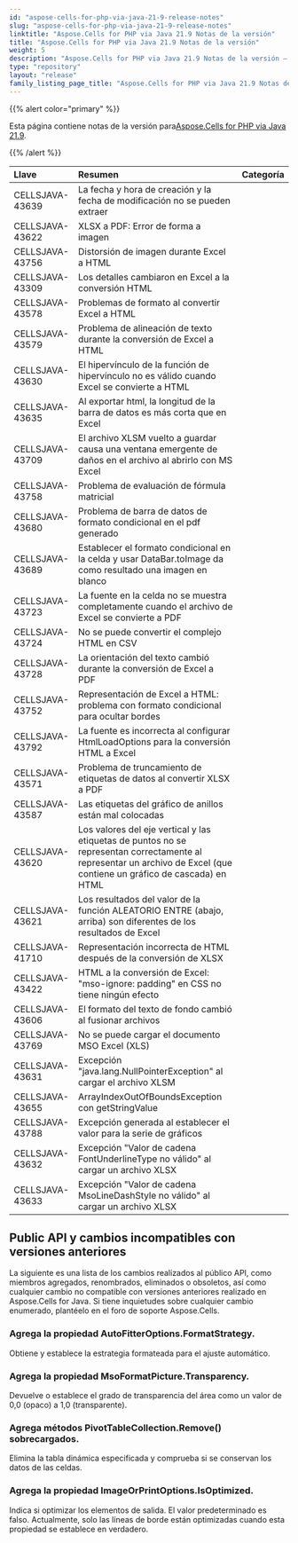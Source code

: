 ```yaml
---
id: "aspose-cells-for-php-via-java-21-9-release-notes"
slug: "aspose-cells-for-php-via-java-21-9-release-notes"
linktitle: "Aspose.Cells for PHP via Java 21.9 Notas de la versión"
title: "Aspose.Cells for PHP via Java 21.9 Notas de la versión"
weight: 5
description: "Aspose.Cells for PHP via Java 21.9 Notas de la versión – the latest updates and fixes."
type: "repository"
layout: "release"
family_listing_page_title: "Aspose.Cells for PHP via Java 21.9 Notas de la versión"
---
```

{{% alert color="primary" %}}

 Esta página contiene notas de la versión para[Aspose.Cells for PHP via Java 21.9](https://releases.aspose.com/cells/php/new-releases/aspose.cells-for-php-via-java-21.9/).

{{% /alert %}}

|**Llave**|**Resumen**|**Categoría**|
|:- |:- |:- |
|CELLSJAVA-43639|La fecha y hora de creación y la fecha de modificación no se pueden extraer|
|CELLSJAVA-43622|XLSX a PDF: Error de forma a imagen|
|CELLSJAVA-43756| Distorsión de imagen durante Excel a HTML|
|CELLSJAVA-43309|Los detalles cambiaron en Excel a la conversión HTML|
|CELLSJAVA-43578|Problemas de formato al convertir Excel a HTML|
|CELLSJAVA-43579|Problema de alineación de texto durante la conversión de Excel a HTML|
|CELLSJAVA-43630|El hipervínculo de la función de hipervínculo no es válido cuando Excel se convierte a HTML|
|CELLSJAVA-43635|Al exportar html, la longitud de la barra de datos es más corta que en Excel|
|CELLSJAVA-43709|El archivo XLSM vuelto a guardar causa una ventana emergente de daños en el archivo al abrirlo con MS Excel|
|CELLSJAVA-43758|Problema de evaluación de fórmula matricial|
|CELLSJAVA-43680|Problema de barra de datos de formato condicional en el pdf generado|
|CELLSJAVA-43689|Establecer el formato condicional en la celda y usar DataBar.toImage da como resultado una imagen en blanco|
|CELLSJAVA-43723|La fuente en la celda no se muestra completamente cuando el archivo de Excel se convierte a PDF|
|CELLSJAVA-43724|No se puede convertir el complejo HTML en CSV|
|CELLSJAVA-43728| La orientación del texto cambió durante la conversión de Excel a PDF|
|CELLSJAVA-43752|Representación de Excel a HTML: problema con formato condicional para ocultar bordes|
|CELLSJAVA-43792|La fuente es incorrecta al configurar HtmlLoadOptions para la conversión HTML a Excel|
|CELLSJAVA-43571| Problema de truncamiento de etiquetas de datos al convertir XLSX a PDF|
|CELLSJAVA-43587|Las etiquetas del gráfico de anillos están mal colocadas|
|CELLSJAVA-43620|Los valores del eje vertical y las etiquetas de puntos no se representan correctamente al representar un archivo de Excel (que contiene un gráfico de cascada) en HTML|
|CELLSJAVA-43621|Los resultados del valor de la función ALEATORIO ENTRE (abajo, arriba) son diferentes de los resultados de Excel|
|CELLSJAVA-41710|Representación incorrecta de HTML después de la conversión de XLSX|
|CELLSJAVA-43422|HTML a la conversión de Excel: "mso-ignore: padding" en CSS no tiene ningún efecto|
|CELLSJAVA-43606|El formato del texto de fondo cambió al fusionar archivos|
|CELLSJAVA-43769|No se puede cargar el documento MSO Excel (XLS)|
|CELLSJAVA-43631|Excepción "java.lang.NullPointerException" al cargar el archivo XLSM|
|CELLSJAVA-43655|ArrayIndexOutOfBoundsException con getStringValue|
|CELLSJAVA-43788|Excepción generada al establecer el valor para la serie de gráficos|
|CELLSJAVA-43632| Excepción "Valor de cadena FontUnderlineType no válido" al cargar un archivo XLSX|
|CELLSJAVA-43633|Excepción "Valor de cadena MsoLineDashStyle no válido" al cargar un archivo XLSX|

## **Public API y cambios incompatibles con versiones anteriores**

La siguiente es una lista de los cambios realizados al público API, como miembros agregados, renombrados, eliminados o obsoletos, así como cualquier cambio no compatible con versiones anteriores realizado en Aspose.Cells for Java. Si tiene inquietudes sobre cualquier cambio enumerado, plantéelo en el foro de soporte Aspose.Cells.

### **Agrega la propiedad AutoFitterOptions.FormatStrategy.**

Obtiene y establece la estrategia formateada para el ajuste automático.

### **Agrega la propiedad MsoFormatPicture.Transparency.**

 Devuelve o establece el grado de transparencia del área como un valor de 0,0 (opaco) a 1,0 (transparente).

### **Agrega métodos PivotTableCollection.Remove() sobrecargados.**

Elimina la tabla dinámica especificada y comprueba si se conservan los datos de las celdas.

### **Agrega la propiedad ImageOrPrintOptions.IsOptimized.**

Indica si optimizar los elementos de salida. El valor predeterminado es falso. Actualmente, solo las líneas de borde están optimizadas cuando esta propiedad se establece en verdadero.

